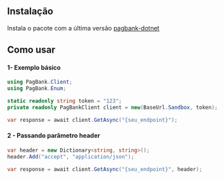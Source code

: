 ## Instalação
Instala o pacote com a última versão [pagbank-dotnet](https://www.nuget.org/packages/pagbank-dotnet)


## Como usar

#### 1- Exemplo básico

```C#
using PagBank.Client;
using PagBank.Enum;

static readonly string token = "123";
private readonly PagBankClient client = new(BaseUrl.Sandbox, token);

var response = await client.GetAsync("{seu_endpoint}");
```

#### 2 - Passando parâmetro header

```C#
var header = new Dictionary<string, string>();
header.Add("accept", "application/json");

var response = await client.GetAsync("{seu_endpoint}", header);
```